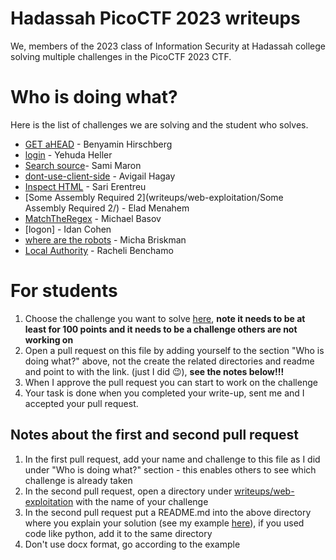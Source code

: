 # Hadassah PicoCTF 2023 writeups

We, members of the 2023 class of Information Security at Hadassah college solving multiple challenges in the PicoCTF 2023 CTF.

# Who is doing what?

Here is the list of challenges we are solving and the student who solves.

* [GET aHEAD](writeups/web-exploitation/GET%20aHEAD/) - Benyamin Hirschberg
* [login](writeups/web-exploitation/login/) - Yehuda Heller
* [Search source](/hadassah-picoctf-2023-writeups/tree/main/Search%20source)- Sami Maron
* [dont-use-client-side](writeups/web-exploitation/dont-use-client-side/) - Avigail Hagay
* [Inspect HTML](writeups/web-exploitation/Inspect%20aHTML/) - Sari Erentreu
* [Some Assembly Required 2](writeups/web-exploitation/Some Assembly Required 2/) - Elad Menahem
* [MatchTheRegex](writeups/web-exploitation/MatchTheRegex/) - Michael Basov
* [logon] - Idan Cohen
* [where are the robots](writeups/web-exploitation/where-are-the-robots/) - Micha Briskman
* [Local Authority](writeups/web-exploitation/LocalAuthority/) - Racheli Benchamo

# For students

1. Choose the challenge you want to solve [here](https://play.picoctf.org/practice?category=1&page=1), **note it needs to be at least for 100 points and it needs to be a challenge others are not working on**
2. Open a pull request on this file by adding yourself to the section "Who is doing what?" above, not the create the related directories and readme and point to with the link. (just I did 😉), **see **the notes **below**!!!****
3. When I approve the pull request you can start to work on the challenge
4. Your task is done when you completed your write-up, sent me and I accepted your pull request.

## Notes about the first and second pull request
1. In the first pull request, add your name and challenge to this file as I did under "Who is doing what?" section - this enables others to see which challenge is already taken
2. In the second pull request, open a directory under [writeups/web-exploitation](/writeups/web-exploitation) with the name of your challenge
3. In the second pull request put a README.md into the above directory where you explain your solution (see my example [here](/writeups/20aHEAD)), if you used code like python, add it to the same directory
4. Don't use docx format, go according to the example
